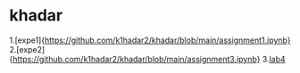 # khadar
1.[expe1]{https://github.com/k1hadar2/khadar/blob/main/assignment1.ipynb}
2.[expe2]{https://github.com/k1hadar2/khadar/blob/main/assignment3.ipynb}
3.[lab4](https://github.com/k1hadar2/khadar/blob/main/ASSIGNMENT_4.ipynb)
